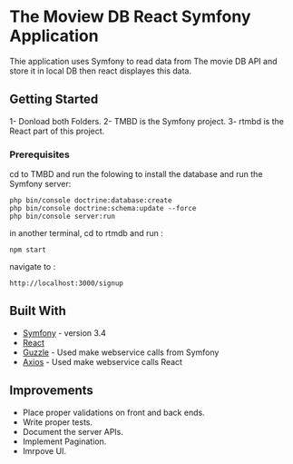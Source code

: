 # The Moview DB React Symfony Application

Thie application uses Symfony to read data from The movie DB API and store it in local DB then react displayes this data.

## Getting Started

1- Donload both Folders.
2- TMBD is the Symfony project.
3- rtmbd is the React part of this project.

### Prerequisites

cd to TMBD and run the folowing to install the database and run the Symfony server:

```
php bin/console doctrine:database:create
php bin/console doctrine:schema:update --force
php bin/console server:run
```

in another terminal, cd to rtmdb and run :

```
npm start
```

navigate to :
```
http://localhost:3000/signup
```


## Built With

* [Symfony](https://symfony.com/) - version 3.4
* [React](https://reactjs.org/)
* [Guzzle](https://github.com/guzzle/guzzle) - Used make webservice calls from Symfony
* [Axios](https://www.axios.com/) - Used make webservice calls React

## Improvements

* Place proper validations on front and back ends.
* Write proper tests.
* Document the server APIs.
* Implement Pagination.
* Imrpove UI.
